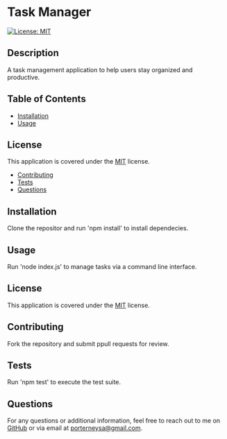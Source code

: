 # Task Manager

[![License: MIT](https://img.shields.io/badge/License-MIT-yellow.svg)](https://opensource.org/licenses/MIT)

## Description
A task management application to help users stay organized and productive.

## Table of Contents
- [Installation](#installation)
- [Usage](#usage)
## License
This application is covered under the [MIT](https://opensource.org/licenses/MIT) license.
- [Contributing](#contributing)
- [Tests](#tests)
- [Questions](#questions)

## Installation
Clone the repositor and run 'npm install' to install dependecies. 

## Usage
Run 'node index.js' to manage tasks via a command line interface.

## License
This application is covered under the [MIT](https://opensource.org/licenses/MIT) license.

## Contributing
Fork the repository and submit ppull requests for review.

## Tests
Run 'npm test' to execute the test suite.

## Questions
For any questions or additional information, feel free to reach out to me on [GitHub](https://github.com/neysap) or via email at porterneysa@gmail.com.
